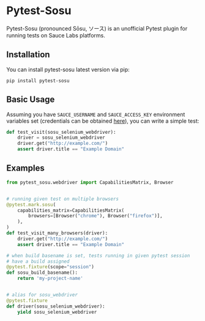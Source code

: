 # Pytest-Sosu

Pytest-Sosu (pronounced Sōsu, ソース) is an unofficial Pytest plugin for running tests
on Sauce Labs platforms.

## Installation

You can install pytest-sosu latest version via pip:

    pip install pytest-sosu

## Basic Usage

Assuming you have `SAUCE_USERNAME` and `SAUCE_ACCESS_KEY` environment variables set
(credentials can be obtained [here](https://app.saucelabs.com/user-settings)),
you can write a simple test:

```python
def test_visit(sosu_selenium_webdriver):
    driver = sosu_selenium_webdriver
    driver.get("http://example.com/")
    assert driver.title == "Example Domain"
```

## Examples

```python
from pytest_sosu.webdriver import CapabilitiesMatrix, Browser


# running given test on multiple browsers
@pytest.mark.sosu(
    capabilities_matrix=CapabilitiesMatrix(
        browsers=[Browser("chrome"), Browser("firefox")],
    ),
)
def test_visit_many_browsers(driver):
    driver.get("http://example.com/")
    assert driver.title == "Example Domain"

# when build basename is set, tests running in given pytest session
# have a build assigned
@pytest.fixture(scope="session")
def sosu_build_basename():
    return 'my-project-name'


# alias for sosu_webdriver
@pytest.fixture
def driver(sosu_selenium_webdriver):
    yield sosu_selenium_webdriver
```
